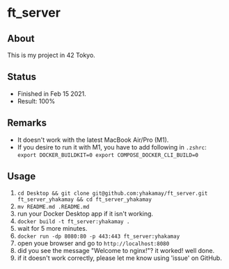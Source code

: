 # ft_server

## About
This is my project in 42 Tokyo.

## Status
- Finished in Feb 15 2021.
- Result: 100%

## Remarks
- It doesn't work with the latest MacBook Air/Pro (M1).
- If you desire to run it with M1, you have to add following in `.zshrc`: ```export DOCKER_BUILDKIT=0
export COMPOSE_DOCKER_CLI_BUILD=0```

## Usage
1. `cd Desktop && git clone git@github.com:yhakamay/ft_server.git ft_server_yhakamay && cd ft_server_yhakamay`
2. `mv README.md .README.md`
3. run your Docker Desktop app if it isn't working.
4. `docker build -t ft_server:yhakamay .`
5. wait for 5 more minutes.
6. `docker run -dp 8080:80 -p 443:443 ft_server:yhakamay`
7. open youe browser and go to `http://localhost:8080`
8. did you see the message "Welcome to nginx!"? it worked! well done.
9. if it doesn't work correctly, please let me know using 'issue' on GitHub.
